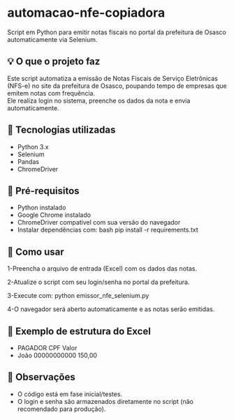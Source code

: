 # automacao-nfe-copiadora

Script em Python para emitir notas fiscais no portal da prefeitura de Osasco automaticamente via Selenium.

## 💡 O que o projeto faz

Este script automatiza a emissão de Notas Fiscais de Serviço Eletrônicas (NFS-e) no site da prefeitura de Osasco, poupando tempo de empresas que emitem notas com frequência.  
Ele realiza login no sistema, preenche os dados da nota e envia automaticamente.

## 🧰 Tecnologias utilizadas

- Python 3.x  
- Selenium  
- Pandas  
- ChromeDriver

## 📝 Pré-requisitos

- Python instalado  
- Google Chrome instalado  
- ChromeDriver compatível com sua versão do navegador  
- Instalar dependências com:
bash
pip install -r requirements.txt

## 📂 Como usar
1-Preencha o arquivo de entrada (Excel) com os dados das notas.

2-Atualize o script com seu login/senha no portal da prefeitura.

3-Execute com:
python emissor_nfe_selenium.py

4-O navegador será aberto automaticamente e as notas serão emitidas.

## 📄 Exemplo de estrutura do Excel
- PAGADOR   CPF		       Valor
- João      00000000000	 150,00

## 📌 Observações
- O código está em fase inicial/testes.
- O login e senha são armazenados diretamente no script (não recomendado para produção).

